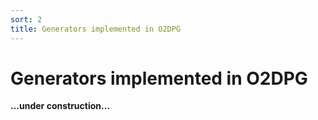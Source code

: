 ```yaml
---
sort: 2
title: Generators implemented in O2DPG
---
```


# Generators implemented in O2DPG

**...under construction...**
